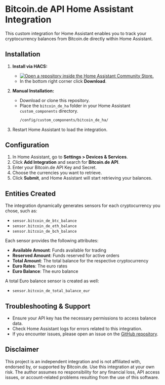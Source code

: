 # Bitcoin.de API Home Assistant Integration

This custom integration for Home Assistant enables you to track your cryptocurrency balances from Bitcoin.de directly within Home Assistant.

## Installation

1. **Install via HACS:**
   - [![Open a repository inside the Home Assistant Community Store.](https://my.home-assistant.io/badges/hacs_repository.svg)](https://my.home-assistant.io/redirect/hacs_repository/?owner=dirtyharryiv&repository=bitcoin_de_ha&category=Integration)
   - In the bottom right corner click **Download**.

1. **Manual Installation:**
   - Download or clone this repository.
   - Place the `bitcoin_de_ha` folder in your Home Assistant `custom_components` directory.
     ```bash
     /config/custom_components/bitcoin_de_ha/
     ```

1. Restart Home Assistant to load the integration.

## Configuration
1. In Home Assistant, go to **Settings > Devices & Services**.
1. Click **Add Integration** and search for **Bitcoin.de API**.
1. Enter your Bitcoin.de API Key and Secret.
1. Choose the currencies you want to retrieve.
1. Click **Submit**, and Home Assistant will start retrieving your balances.

## Entities Created
The integration dynamically generates sensors for each cryptocurrency you chose, such as:
- `sensor.bitcoin_de_btc_balance`
- `sensor.bitcoin_de_eth_balance`
- `sensor.bitcoin_de_bch_balance`

Each sensor provides the following attributes:
- **Available Amount**: Funds available for trading
- **Reserved Amount**: Funds reserved for active orders
- **Total Amount**: The total balance for the respective cryptocurrency
- **Euro Rates**: The euro rates
- **Euro Balance**: The euro balance

A total Euro balance sensor is created as well:
- `sensor.bitcoin_de_total_balance_eur`

## Troubleshooting & Support
- Ensure your API key has the necessary permissions to access balance data.
- Check Home Assistant logs for errors related to this integration.
- If you encounter issues, please open an issue on the [GitHub repository](https://github.com/dirtyharryiv/bitcoin_de_ha/issues).

## Disclaimer

This project is an independent integration and is not affiliated with, endorsed by, or supported by Bitcoin.de. Use this integration at your own risk. The author assumes no responsibility for any financial loss, API access issues, or account-related problems resulting from the use of this software.